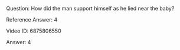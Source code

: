Question: How did the man support himself as he lied near the baby?

Reference Answer: 4

Video ID: 6875806550

Answer: 4

